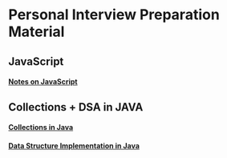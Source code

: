 # Personal Interview Preparation Material


## JavaScript 

#### [Notes on JavaScript](javascript/readme.md)

## Collections + DSA in JAVA

#### [Collections in Java](java/collections/readme.md)

#### [Data Structure Implementation in Java](java/data-structure-implementation/readme.md)

